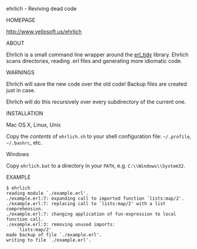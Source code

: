 ehrlich - Reviving dead code

HOMEPAGE

http://www.yellosoft.us/ehrlich

ABOUT

Ehrlich is a small command line wrapper around the [erl\_tidy](http://www.erlang.org/doc/man/erl_tidy.html) library. Ehrlich scans directories, reading .erl files and generating more idiomatic code.

WARNINGS

Ehrlich will save the new code over the old code! Backup files are created just in case.

Ehrlich will do this recursively over every subdirectory of the current one.

INSTALLATION

Mac OS X, Linux, Unix

Copy the *contents* of `ehrlich.sh` to your shell configuration file: `~/.profile`, `~/.bashrc`, etc.

Windows

Copy `ehrlich.bat` to a directory in your `PATH`, e.g. `C:\\Windows\\System32`.

EXAMPLE

	$ ehrlich 
	reading module `./example.erl'.
	./example.erl:7: expanding call to imported function `lists:map/2'.
	./example.erl:7: replacing call to `lists:map/2' with a list comprehension.
	./example.erl:7: changing application of fun-expression to local function call.
	./example.erl:3: removing unused imports:
		`lists:map/2'
	made backup of file `./example.erl'.
	writing to file `./example.erl'.